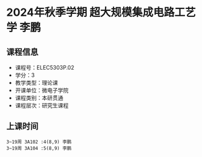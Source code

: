 # 2024年秋季学期 超大规模集成电路工艺学 李鹏






## 课程信息

- 课程号：ELEC5303P.02
- 学分：3
- 教学类型：理论课
- 开课单位：微电子学院
- 课程类别：本研贯通
- 课程层次：研究生课程

## 上课时间

```
3~19周 3A102 :4(8,9) 李鹏
3~19周 3A104 :5(8,9) 李鹏
```

